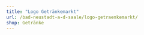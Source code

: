 ```yaml
---
title: "Logo Getränkemarkt"
url: /bad-neustadt-a-d-saale/logo-getraenkemarkt/
shop: Getränke
---
```

